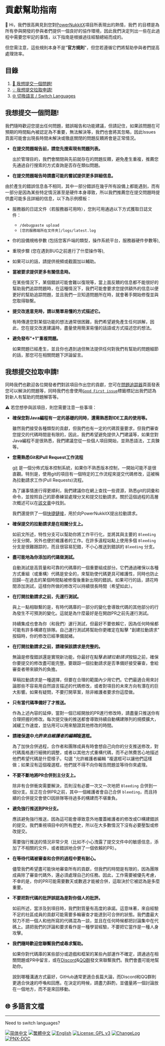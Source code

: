 # 貢獻幫助指南
👋 Hi，我們很高興見到您對[PowerNukkitX](https://github.com/PowerNukkitX/PowerNukkitX)項目所表現出的熱情，我們 的目標是為所有參與開發的參與者們提供一個良好的協作環境，因此我們決定列出一些在此過程中需要您牢記的事情，以下指南是根據過往經驗總結而成的。

但您需注意，這些規則本身不是"**官方規則**"，但您若遵循它們將幫助參與者們提高處理效率。

## 目錄

1. <a href="#Catalogs-Faq#1">🧾 我想提交一個問題!</a>
2. <a href="#Catalogs-Faq#2">💡 我想提交拉取申請!</a>
3. <a href="#Catalogs-Swlang">🌐 切換語言 / Switch Languages</a>

## <a id="Catalogs-Faq#1"></a>   我想提交一個問題!

我們隨時歡迎您提出任何問題，錯誤報告和功能建議，但請記住，如果該問題在可預期的時間點內被認定為不重要，無法解決等，我們也會將其忽略，因此Issues頁面可能會出現長時間未解決或徹底關閉的問題反饋將會是正常情況。

* **在提交問題報告前，請您先搜索現有問題列表。**

  出於管理目的，我們會關閉與先前就存在的問題反饋，避免產生重複，推薦您先通過自行搜索的方式查詢是否存在類似問題。

* **在提交問題報告時請盡可能的嘗試提供更多詳細信息。**

由於產生的錯誤信息各不相同，其中一部分錯誤在幾乎所有設備上都能遇到，而有一部分是因為某些特定情況甚至是硬件本身導致，所以我們推薦您在提交問題時提供盡可能多且詳細的信息，以下為示例模板：

* 服務器的日誌文件（若服務器可用時），您則可用通過以下方式獲取日誌文件：
  * `/debugpaste upload`
  * `[您的服務端所在文件夾]/logs/latest.log`
* 你的設備規格參數 (包括您客戶端的類型，操作系統平台，服務器硬件參數等),
* 重現步驟 (您在遇到BUG之前進行了什麼操作等),
* 如果可以的話，請提供視頻或截圖加以輔助。

* **當被要求提供更多有關信息時。**

  在某些情況下，某個錯誤可能會難以復現等，當上面反饋的信息都不能很好的幫助我們追踪問題時，在這種情況下，我們可能會要求您提供額外的信息以便更好的幫助追踪問題，並且我們一旦知道問題所在時，就會著手開始修復並與您取得聯繫。

* **提交改進意見時，請以簡單易懂的方式描述它。**
  
  有時傳達您對某個功能的想法通常很困難，我們希望避免產生任何誤解，因此，您在提交改進建議時，盡量使用簡潔易懂的話語或方式描述您的想法。

* **避免發布"+1"重複問題。**

  如果問題已經產生，並且你也遇到過但無法提供任何對我們有幫助的問題細節的話，那您可在相關問題下評論留言。


## <a id="Catalogs-Faq#2"></a>我想提交拉取申請!

同時我們也歡迎各位開發者們對該項目作出您的貢獻，您可在[問題追踪器](https://github.com/PowerNukkitX/PowerNukkitX/issues)頁面發表您可以解決的問題等，同時我們也會使用[`Good First issue`](https://github.com/PowerNukkitX/PowerNukkitX/issues?q=is%3Aissue+is%3Aopen+label%3Agood%20first%20issue)標籤標記出我們認為對新人有幫助的問題解答等。

⚠ 若您想參與該項目，則您需要注意一些事項：

* **確保您對Java編程有一定的基礎的同時，還需熟悉對IDE工具的使用等。**

  雖然我們接受各種類型的貢獻，但我們也有一定的代碼質量要求，但我們審查您提交的代碼時間是有限的，因此，我們希望避免提供入門建議等，如果您對Java編程不是很熟悉，我們建議您從一些個人項目開始，並熟悉語法，工具鍊等。

* **您需熟悉Git和Pull Request工作流程**

  [git](https://git-scm.com/) 是一個分佈式版本控制系統，如果你不熟悉版本控制，一開始可能不是很直觀。特別是，使用git的項目有一個特定的工作流程來提交代碼修改，這被稱為拉動請求工作(Pull Requests)流程。

  為了讓事情進行得更順利，我們建議你在網上查找一些資源，熟悉git的詞彙和命令，並按照自己的節奏練習處理分叉和提交拉動請求。關於這個過程的高層次概述可以在[該文章](https://help.github.com/en/github/collaborating-with-issues-and-pull-requests/proposing-changes-to-your-work-with-pull-requests)中找到。

  我們還提供了一個[快捷鏈接](https://github.com/powernukkitx/powernukkitx/pulls)，用於向PowerNukkitX提出拉動請求。
* **確保提交的拉動請求是在相關分支上。**

  如前文所述，特性分支可以幫助你將工作平行化，並將其與主要的 `Bleeding` 分支分開，另外也便於維護者的工作。在許多遠程站點上使用多個 `Bleeding` 分支是很難跟踪的，而且很容易犯錯，不小心推送到錯誤的 `Bleeding` 分支。

* **盡可能地為你添加的代碼做測試。**

  自動測試是高質量和可靠的代碼庫的一個重要組成部分。它們通過確保以各種方式重組（或重構）代碼是安全的，來幫助使代碼更具可維護性，同時也防止回歸--在過去的某個時間點被修復後重新出現的錯誤。如果可行的話，請花時間添加測試，這樣你所做的修改可以持續很長時間（希望如此）。
  
* **在打開拉動請求之前，先運行測試。**

  與上一點相聯繫的是，有時代碼庫的一部分的變化會導致代碼的其他部分的行為發生不可預測的變化。這就是為什麼最好是在開啟PR之前先運行測試。

  持續集成也會為你（和我們）運行測試，但最好不要依賴它，因為任何時候都可能有許多構建在排隊。自己運行測試將幫助你更確定在點擊 "創建拉動請求" 按鈕時，你的修改已經準備就緒。

* **在打開拉動請求之前，請確保該請求是完整的。**

  無論是修復錯誤還是實現新功能，你最好在點擊*創建拉動請求*按鈕之前，確保你要提交的修改盡可能完整。要跟踪一個拉動請求是否準備好接受審查，會給審查者帶來額外的負擔。

  草稿拉動請求是一種選擇，但要在合理的範圍內少用它們。它們最適合用來討論那些不容易用自然語言描述的代碼修改，或者對項目的未來方向有潛在的巨大影響。如果有疑問，不要打開草案，除非維護者要求你這麼做。
* **只有當代碼準備好了才推送。**

  作為上述內容的延伸，當對一個已經開放的PR進行修改時，請盡量只推送你有合理把握的修改。每次提交後的推送都會導致持續自動構建隊列的規模擴大，減緩工作速度，並佔用可以用來驗證其他修改的時間。

* **請確保選中*允許來自維護者的編輯*複選框。**

  為了加快合併過程，合作者和團隊成員有時會想自己向你的分支推送修改，對代碼風格進行細微的調整，或者以其他方式重構代碼，而不必煞費苦心地描述他們希望代碼是什麼樣子。勾選 "允許維護者編輯 "複選框可以讓他們這樣做；如果沒有這個複選框，他們就不得不向你報告問題並等待你來處理。

* **不要不斷地將PR合併到主分支上。**

  除非有合併衝突需要解決，否則沒有必要一次又一次地把 `Bleeding` 合併到一個分支。反正在合併PR之前，其中一個維護者會自己合併 `bleeding`，而且持續的合併提交會使CI因排隊等待過多的構建而不堪重負。
* **避免強行推送到PR分支。**

  應該避免強行推送，因為這可能會導致意外地覆蓋維護者的修改或CI構建錯誤的提交。我們重視項目中的所有歷史，所以在大多數情況下沒有必要壓製或修改提交。

  需要強行推送的情況非常少見（比如不小心洩露了提交文件中的敏感信息，添加了不相關的文件，或者錯誤地合併了一個依賴的PR）。

* **在等待代碼被審查和合併的過程中要有耐心。**
  
  儘管我們希望盡可能快地審查所有的貢獻，但我們的時間是有限的，因為團隊成員除了審查代碼外，還必須處理自己的任務。因此，工作需要被優先考慮，不幸的是，你的PR可能需要數天或數週才能被合併，這取決於它被認為是多麼重要。
  
* **不要把對代碼的批評誤認為是對你個人的批評。**

  如前所述，當涉及到項目時，我們對質量有高度的承諾。這意味著，來自經驗不足的社區成員的貢獻可能需要多輪審查才能達到可合併的狀態。我們盡最大努力不把一個人和他所寫的代碼混為一談，並且在任何時候都把討論集中在代碼上。請把我們的評論和要求看作是一種學習經驗，不要把它當作是一種人身攻擊。

* **我們隨時歡迎您聯繫我們或尋求幫助。**

  如果你對代碼庫的某些部分或遊戲和框架的某些內部運作不確定，請通過在相關問題或PR中留言，或在[Discord](https://discord.gg/j7UwsaNu4V)&[QQ群](https://jq.qq.com/?_wv=1027&k=6rm3gbUI)發文來聯繫我們。我們會盡可能地幫助你。

  說到哪種溝通方式最好，GitHub通常更適合長篇大論，而Discord和QQ群則更適合快速的呼喚和回應。在決定的時候，請盡力斟酌，並儘量將一個討論放在一個地方，而不是來回移動。
## <a id="Catalogs-Swlang"></a>🌐 多語言文檔

---
Need to switch languages? 

[![简体中文](https://img.shields.io/badge/简体中文-100%25-green?style=flat-square)](https://github.com/PowerNukkitX/PowerNukkitX/blob/master/CONTRIBUTING.md)
[![繁體中文](https://img.shields.io/badge/繁體中文-100%25-green?style=flat-square)](https://github.com/PowerNukkitX/PowerNukkitX/blob/master/blob/zh-hant/CONTRIBUTING.md)
[![English](https://img.shields.io/badge/English-100%25-green?style=flat-square)](https://github.com/PowerNukkitX/PowerNukkitX/blob/master/blob/en-us/CONTRIBUTING.md)
[![License: GPL v3](https://img.shields.io/badge/License-GPL%20v3-blue.svg?style=flat-square)](https://github.com/PowerNukkitX/PowerNukkitX/blob/master/LICENSE)
[![ChangeLog](https://img.shields.io/badge/更新日誌-blue?style=flat-square)](https://github.com/PowerNukkitX/PowerNukkitX/blob/master/CHANGELOG.md)
[![PNX-DOC](https://img.shields.io/badge/PNX-DOC文檔庫-blue?style=flat-square)](https://doc.powernukkitx.cn)